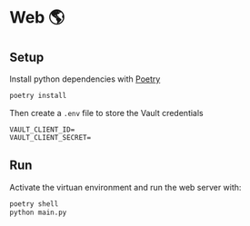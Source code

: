 # Web 🌎

## Setup

Install python dependencies with [Poetry](https://python-poetry.org/)

```bash
poetry install
```

Then create a `.env` file to store the Vault credentials

```
VAULT_CLIENT_ID=
VAULT_CLIENT_SECRET=
```

## Run

Activate the virtuan environment and run the web server with:

```bash
poetry shell
python main.py
```
